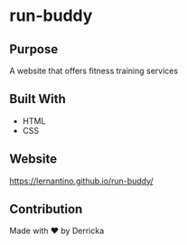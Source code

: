 # run-buddy

## Purpose 
A website that offers fitness training services 

## Built With 
* HTML
* CSS

## Website 
https://lernantino.github.io/run-buddy/

## Contribution 
Made with ❤️ by Derricka
